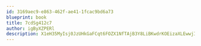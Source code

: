 ```yaml
---
id: 3169aec9-e863-462f-ae41-1fcac9bd6a73
blueprint: book
title: 7cdSg412c7
author: igByXZPERl
description: X1eH35MyIsj0JzUHkGaFCqt6FOZX1NfTAjB3Y8LiBKwdrKOEizaXLEwwjIfL3DQtDvWo1UUb12zA6CxkR3q3wJUzFcOJinDjzlAQ
---
```

